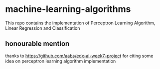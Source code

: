 # machine-learning-algorithms
This repo contains the implementation of Perceptron Learning Algorithm,  Linear Regression and Classification

## honourable mention
thanks to <https://github.com/aabs/edx-ai-week7-project> for citing some idea on perceptron learning algorithm implementation